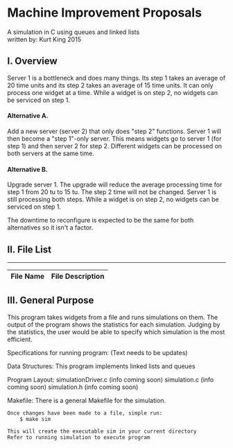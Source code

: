 # Machine Improvement Proposals

A simulation in C using queues and linked lists<br>
written by: Kurt King 2015

## I. Overview
Server 1 is a bottleneck and does many things. Its step 1 takes an average of 20 time units and its step 2 
takes an average of 15 time units. It can only process one widget at a time. While a widget is on step 2, 
no widgets can be serviced on step 1.    

#### Alternative A.
Add a new server (server 2) that only does "step 2" functions. Server 1 will then become a "step 1"-only server.
This means widgets go to server 1 (for step 1) and then server 2 for step 2. Different widgets can be processed 
on both servers at the same time.

#### Alternative B.
Upgrade server 1. The upgrade will reduce the average processing time for step 1 from 20 tu to 15 tu. The step 2
time will not be changed. Server 1 is still processing both steps. While a widget is on step 2, no widgets can be 
serviced on step 1.

The downtime to reconfigure is expected to be the same for both alternatives so it isn't a factor.  

## II. File List
------------
| File Name | File Description |
| --------- | ---------------- | 

## III. General Purpose
This program takes widgets from a file and runs simulations on them. The output of the program
shows the statistics for each simulation. Judging by the statistics, the user would be able to
specify which simulation is the most efficient.



Specifications for running program:
    (Text needs to be updates)

Data Structures:
    This program implements linked lists and queues

Program Layout:
    simulationDriver.c
        (info coming soon)
    simulation.c
        (info coming soon)
    simulation.h
        (info coming soon)

Makefile:
    There is a general Makefile for the simulation.

    Once changes have been made to a file, simple run:
        $ make sim

    This will create the executable sim in your current directory
    Refer to running simulation to execute program
